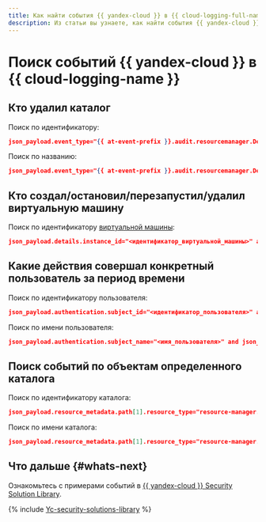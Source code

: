 ```yaml
---
title: Как найти события {{ yandex-cloud }} в {{ cloud-logging-full-name }}
description: Из статьи вы узнаете, как найти события {{ yandex-cloud }} в {{ cloud-logging-full-name }}.
---
```


# Поиск событий {{ yandex-cloud }} в {{ cloud-logging-name }}

## Кто удалил каталог

Поиск по идентификатору:
```json
json_payload.event_type="{{ at-event-prefix }}.audit.resourcemanager.DeleteFolder" and json_payload.details.folder_id="<идентификатор_каталога>"
```
Поиск по названию:
```json
json_payload.event_type="{{ at-event-prefix }}.audit.resourcemanager.DeleteFolder" and json_payload.details.folder_name="<имя_каталога>"
```

## Кто создал/остановил/перезапустил/удалил виртуальную машину

Поиск по идентификатору [виртуальной машины](../../glossary/vm.md):
```json
json_payload.details.instance_id="<идентификатор_виртуальной_машины>" and (json_payload.event_type="{{ at-event-prefix }}.audit.compute.CreateInstance" or json_payload.event_type="{{ at-event-prefix }}.audit.compute.UpdateInstance" or json_payload.event_type="{{ at-event-prefix }}.audit.compute.DeleteInstance" or json_payload.event_type="{{ at-event-prefix }}.audit.compute.StartInstance" or json_payload.event_type="{{ at-event-prefix }}.audit.compute.StopInstance" or json_payload.event_type="{{ at-event-prefix }}.audit.compute.RestartInstance")
```

## Какие действия совершал конкретный пользователь за период времени

Поиск по идентификатору пользователя:
```json
json_payload.authentication.subject_id="<идентификатор_пользователя>" and json_payload.event_time>"2021-03-01" and json_payload.event_time<"2021-04-01"
```
Поиск по имени пользователя:
```json
json_payload.authentication.subject_name="<имя_пользователя>" and json_payload.event_time>"2021-03-01" and json_payload.event_time<"2021-04-01"
```

## Поиск событий по объектам определенного каталога

Поиск по идентификатору каталога:
```json
json_payload.resource_metadata.path[1].resource_type="resource-manager.folder" and json_payload.resource_metadata.path[1].resource_id="<идентификатор_каталога>") or (json_payload.resource_metadata.path[2].resource_type="resource-manager.folder" and json_payload.resource_metadata.path[2].resource_id="<идентификатор_каталога>"
```

Поиск по имени каталога:
```json
json_payload.resource_metadata.path[1].resource_type="resource-manager.folder" and json_payload.resource_metadata.path[1].resource_name="<имя_каталога>") or (json_payload.resource_metadata.path[2].resource_type="resource-manager.folder" and json_payload.resource_metadata.path[2].resource_name="<имя_каталога>"
```


## Что дальше {#whats-next}

Ознакомьтесь с примерами событий в [{{ yandex-cloud }} Security Solution Library](https://github.com/yandex-cloud/yc-solution-library-for-security/blob/master/auditlogs/_use_cases_and_searches/Use-casesANDsearches_RU.pdf).

{% include [Yc-security-solutions-library](../../_includes/security-solution-library.md) %}

